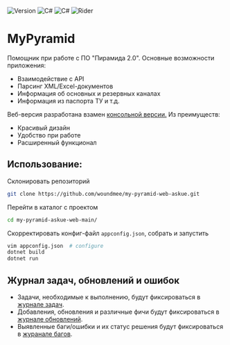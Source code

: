 ﻿![Version](https://img.shields.io/badge/MyPyramid-v1.30.12-6d4aff?style=for-the-badge&logo=csharp&logoColor=white)
![C#](https://img.shields.io/badge/.NET8-6d4aff?style=for-the-badge&logo=csharp&logoColor=white)
![C#](https://img.shields.io/badge/C%23-6d4aff?style=for-the-badge&logo=csharp&logoColor=white)
![Rider](https://img.shields.io/badge/Rider-000000.svg?style=for-the-badge&logo=Rider&logoColor=white&color=black&labelColor=crimson)


# MyPyramid
Помощник при работе с ПО "Пирамида 2.0".  Основные возможности приложения:
- Взаимодействие с API
- Парсинг XML/Excel-документов
- Информация об основных и резервных каналах
- Информация из паспорта ТУ и т.д.

Веб-версия разработана взамен [консольной версии.](https://github.com/woundmee/my-pyramid-askue) Из преимуществ:
- Красивый дизайн
- Удобство при работе
- Расширенный функционал

## Использование:

Склонировать репозиторий
```bash
git clone https://github.com/woundmee/my-pyramid-web-askue.git
```
Перейти в каталог с проектом
```bash
cd my-pyramid-askue-web-main/ 
```

Скорректировать конфиг-файл `appconfig.json`, собрать и запустить
```bash
vim appconfig.json  # configure
dotnet build
dotnet run
```

## Журнал задач, обновлений и ошибок


- Задачи, необходимые к выполнению, будут фиксироваться в [журнале задач](https://github.com/woundmee/my-pyramid-askue-web/blob/f26332e1d7a12a6591cf30b58c46b6a841674e71/Sources/Journals/Tasks.md).
- Добавления, обновления и различные фичи будут фиксироваться в [журнале обновлений](https://github.com/woundmee/my-pyramid-askue-web/blob/f26332e1d7a12a6591cf30b58c46b6a841674e71/Sources/Journals/Updates.md).
- Выявленные баги/ошибки и их статус решения будут фиксироваться в [журанале багов](https://github.com/woundmee/my-pyramid-askue-web/blob/f26332e1d7a12a6591cf30b58c46b6a841674e71/Sources/Journals/Bugs.md).
